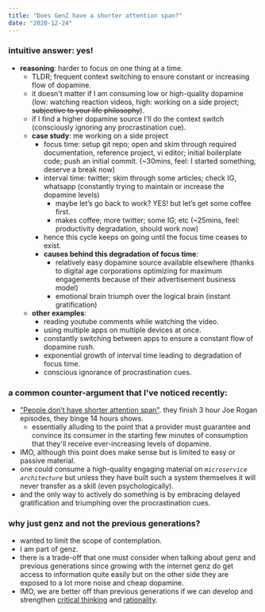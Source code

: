 ```yaml
---
title: "Does GenZ have a shorter attention span?"
date: "2020-12-24"
---
```


### intuitive answer: yes!
- **reasoning**: harder to focus on one thing at a time.
    - TLDR; frequent context switching to ensure constant or increasing flow of dopamine.
    - it doesn't matter if I am consuming low or high-quality dopamine (low: watching reaction videos, high: working on a side project; ~~subjective to your life philosophy~~).
    - if I find a higher dopamine source I'll do the context switch (consciously ignoring any procrastination cue).
    - **case study**: me working on a side project
        - focus time: setup git repo; open and skim through required documentation, reference project, vi editor; initial boilerplate code; push an initial commit. (~30mins, feel: I started something, deserve a break now)
        - interval time: twitter; skim through some articles; check IG, whatsapp (constantly trying to maintain or increase the dopamine levels)
            - maybe let’s go back to work? YES! but let’s get some coffee first.
            - makes coffee; more twitter; some IG; etc (~25mins, feel: productivity degradation, should work now)
        - hence this cycle keeps on going until the focus time ceases to exist.
        - **causes behind this degradation of focus time**:
            - relatively easy dopamine source available elsewhere (thanks to digital age corporations optimizing for maximum engagements because of their advertisement business model)
            - emotional brain triumph over the logical brain (instant gratification)
    - **other examples**:
        - reading youtube comments while watching the video.
        - using multiple apps on multiple devices at once.
        - constantly switching between apps to ensure a constant flow of dopamine rush.
        - exponential growth of interval time leading to degradation of focus time.
        - conscious ignorance of procrastination cues.

### a common counter-argument that I've noticed recently:
- ["People don't have shorter attention span"](https://twitter.com/Julian/status/1335270227727151107). they finish 3 hour Joe Rogan episodes, they binge 14 hours shows.
    - essentially alluding to the point that a provider must guarantee and convince its consumer in the starting few minutes of consumption that they'll receive ever-increasing levels of dopamine.
- IMO, although this point does make sense but is limited to easy or passive material.
- one could consume a high-quality engaging material on _`microservice architecture`_ but unless they have built such a system themselves it will never transfer as a skill (even psychologically).
- and the only way to actively do something is by embracing delayed gratification and triumphing over the procrastination cues.


### why just genz and not the previous generations?
- wanted to limit the scope of contemplation.
- I am part of genz.
- there is a trade-off that one must consider when talking about genz and previous generations since growing with the internet genz do get access to information quite easily but on the other side they are exposed to a lot more noise and cheap dopamine.
- IMO, we are better off than previous generations if we can develop and strengthen [critical thinking](https://en.wikipedia.org/wiki/Critical_thinking) and [rationality](https://www.lesswrong.com/rationality).
